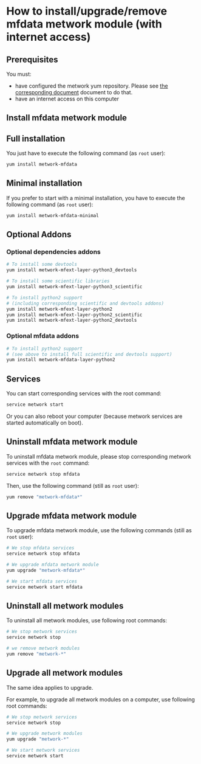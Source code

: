 # How to install/upgrade/remove mfdata metwork module (with internet access)

[//]: # (automatically generated from https://github.com/metwork-framework/resources/blob/master/cookiecutter/_%7B%7Bcookiecutter.repo%7D%7D/.metwork-framework/install_a_metwork_package.md)

## Prerequisites

You must:

- have configured the metwork yum repository. Please see [the corresponding document](configure_metwork_repo.md) document to do that.
- have an internet access on this computer

## Install mfdata metwork module

## Full installation

You just have to execute the following command (as `root` user):

```bash
yum install metwork-mfdata
```

## Minimal installation

If you prefer to start with a minimal installation, you have to execute the following command
(as `root` user):

```bash
yum install metwork-mfdata-minimal
```

## Optional Addons

### Optional dependencies addons

```bash
# To install some devtools
yum install metwork-mfext-layer-python3_devtools

# To install some scientific libraries
yum install metwork-mfext-layer-python3_scientific

# To install python2 support
# (including corresponding scientific and devtools addons)
yum install metwork-mfext-layer-python2
yum install metwork-mfext-layer-python2_scientific
yum install metwork-mfext-layer-python2_devtools
```




### Optional mfdata addons

```bash
# To install python2 support
# (see above to install full scientific and devtools support)
yum install metwork-mfdata-layer-python2
```



## Services

You can start corresponding services with the root command:

```bash
service metwork start
```

Or you can also reboot your computer (because metwork services are started automatically on boot).



## Uninstall mfdata metwork module


To uninstall mfdata metwork module, please stop corresponding metwork services with the `root` command:

```bash
service metwork stop mfdata
```

Then, use the following command (still as `root` user):


```bash
yum remove "metwork-mfdata*"
```

## Upgrade mfdata metwork module

To upgrade mfdata metwork module, use the following commands (still as `root` user):


```bash
# We stop mfdata services
service metwork stop mfdata
```


```bash
# We upgrade mfdata metwork module
yum upgrade "metwork-mfdata*"
```


```bash
# We start mfdata services
service metwork start mfdata
```


## Uninstall all metwork modules

To uninstall all metwork modules, use following root commands:

```bash
# We stop metwork services
service metwork stop

# we remove metwork modules
yum remove "metwork-*"
```

## Upgrade all metwork modules

The same idea applies to upgrade.

For example, to upgrade all metwork modules on a computer, use following root commands:

```bash
# We stop metwork services
service metwork stop

# We upgrade metwork modules
yum upgrade "metwork-*"

# We start metwork services
service metwork start
```
